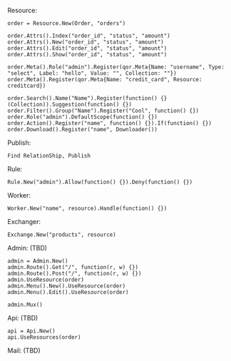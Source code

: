 Resource:

    order = Resource.New(Order, "orders")

    order.Attrs().Index("order_id", "status", "amount")
    order.Attrs().New("order_id", "status", "amount")
    order.Attrs().Edit("order_id", "status", "amount")
    order.Attrs().Show("order_id", "status", "amount")

    order.Meta().Role("admin").Register(qor.Meta{Name: "username", Type: "select", Label: "hello", Value: "", Collection: ""})
    order.Meta().Register(qor.Meta{Name: "credit_card", Resource: creditcard})

    order.Search().Name("Name").Register(function() {} (Collection)).Suggestion(function() {})
    order.Filter().Group("Name").Register("Cool", function() {})
    order.Role("admin").DefaultScope(function() {})
    order.Action().Register("name", function() {}).If(function() {})
    order.Download().Register("name", Downloader())

Publish:

    Find RelationShip, Publish

Rule:

    Rule.New("admin").Allow(function() {}).Deny(function() {})

Worker:

    Worker.New("name", resource).Handle(function() {})

Exchanger:

    Exchange.New("products", resource)

Admin: (TBD)

    admin = Admin.New()
    admin.Route().Get("/", function(r, w) {})
    admin.Route().Post("/", function(r, w) {})
    admin.UseResource(order)
    admin.Menu().New().UseResource(order)
    admin.Menu().Edit().UseResource(order)

    admin.Mux()

Api: (TBD)

    api = Api.New()
    api.UseResources(order)

Mail: (TBD)
